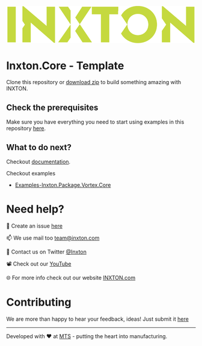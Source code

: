 ![Inxton logo](https://github.com/Inxton/Inxton.Vortex.Framework/raw/master/assets/logo.png)

# Inxton.Core - Template

Clone this repository or [download zip](https://github.com/Inxton/template.core/archive/master.zip) to build something amazing with INXTON.

## Check the prerequisites

Make sure you have everything you need to start using examples in this repository [here](https://github.com/Inxton/documentation/blob/master/common/PREREQUISITES.md).


## What to do next?

Checkout [documentation](https://github.com/Inxton/documentation).

Checkout examples  
* [Examples-Inxton.Package.Vortex.Core](https://github.com/Inxton/Examples-Inxton.Package.Vortex.Core) 

# Need help?

🧪 Create an issue [here](https://github.com/Inxton/Feedback/issues/new/choose)

📫 We use mail too team@inxton.com 

🐤 Contact us on Twitter [@Inxton](https://twitter.com/inxtonteam)

📽 Check out our [YouTube](https://www.youtube.com/channel/UCB3EcnWyLSsV5gqSt8PRDXA/featured)

🌐 For more info check out our website [INXTON.com](https://www.inxton.com/)


# Contributing

We are more than happy to hear your feedback, ideas!
Just submit it [here](https://github.com/Inxton/Feedback/issues/new/choose)  

---
Developed with ❤ at [MTS](https://www.mts.sk/en) - putting the heart into manufacturing.
 
